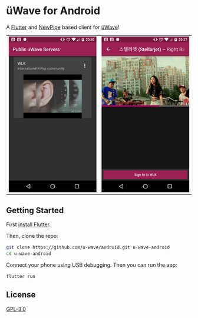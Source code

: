 # üWave for Android

A [Flutter](https://flutter.io) and [NewPipe](https://newpipe.schabi.org) based client for [üWave](https://u-wave.net)!

|||
|-|-|
| ![Server List](./assets/screenshots/servers.png) | ![Listening](./assets/screenshots/listen.png) |

## Getting Started

First [install Flutter](https://flutter.io/get-started/install/).

Then, clone the repo:

```bash
git clone https://github.com/u-wave/android.git u-wave-android
cd u-wave-android
```

Connect your phone using USB debugging. Then you can run the app:

```bash
flutter run
```

## License

[GPL-3.0](./LICENSE.md)
